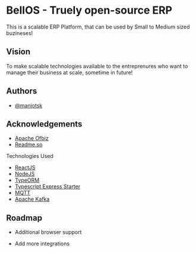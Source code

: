 
# BellOS - Truely open-source ERP

This is a scalable ERP Platform, that can be used by Small to Medium sized buzineses!

## Vision

To make scalable technologies available to the entreprenures who want to manage their business at scale, sometime in future!

## Authors

- [@manjotsk](https://www.github.com/manjotsk)



## Acknowledgements

 - [Apache Ofbiz](https://ofbiz.apache.org/)
 - [Readme.so](https://readme.so/editor)

 Technologies Used

 - [ReactJS](https://github.com/facebook/react)
 - [NodeJS](https://github.com/nodejs)
 - [TypeORM](https://typeorm.io/#/)
 - [Typescript Express Starter](https://www.npmjs.com/package/typescript-express-starter)
 - [MQTT]()
 - [Apache Kafka]()
## Roadmap

- Additional browser support

- Add more integrations

